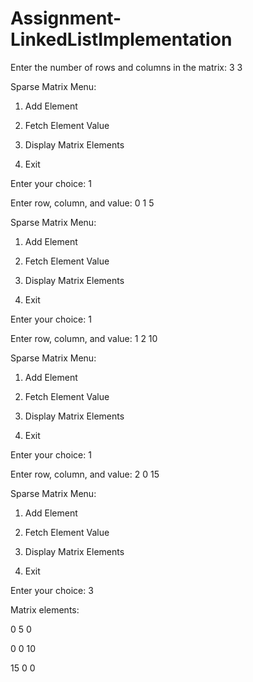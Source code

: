 # Assignment-LinkedListImplementation

Enter the number of rows and columns in the matrix: 3 3

Sparse Matrix Menu:

1. Add Element

2. Fetch Element Value

3. Display Matrix Elements

4. Exit

Enter your choice: 1

Enter row, column, and value: 0 1 5

Sparse Matrix Menu:

1. Add Element

2. Fetch Element Value

3. Display Matrix Elements

4. Exit

Enter your choice: 1

Enter row, column, and value: 1 2 10

Sparse Matrix Menu:

1. Add Element

2. Fetch Element Value

3. Display Matrix Elements

4. Exit

Enter your choice: 1

Enter row, column, and value: 2 0 15

Sparse Matrix Menu:

1. Add Element

2. Fetch Element Value

3. Display Matrix Elements

4. Exit

Enter your choice: 3

Matrix elements:

0 5 0 

0 0 10 

15 0 0
